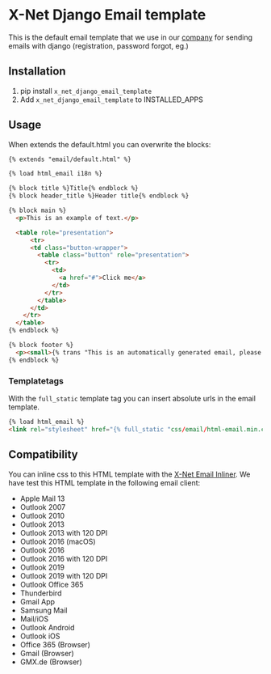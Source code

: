# X-Net Django Email template

This is the default email template that we use in our [company](https://www.x-net.at) for sending emails with django (registration, password forgot, eg.)

## Installation

1. pip install `x_net_django_email_template`
2. Add `x_net_django_email_template` to INSTALLED_APPS

## Usage

When extends the default.html you can overwrite the blocks:

```html
{% extends "email/default.html" %}

{% load html_email i18n %}

{% block title %}Title{% endblock %}
{% block header_title %}Header title{% endblock %}

{% block main %}
  <p>This is an example of text.</p>

  <table role="presentation">
      <tr>
      <td class="button-wrapper">
        <table class="button" role="presentation">
          <tr>
            <td>
              <a href="#">Click me</a>
            </td>
          </tr>
        </table>
      </td>
    </tr>
  </table>
{% endblock %}

{% block footer %}
  <p><small>{% trans "This is an automatically generated email, please do not reply to this message." %}</small></p>
{% endblock %}
````

### Templatetags

With the `full_static` template tag you can insert absolute urls in the email template.

```html
{% load html_email %}
<link rel="stylesheet" href="{% full_static "css/email/html-email.min.css" %}" />
```

## Compatibility

You can inline css to this HTML template with the [X-Net Email Inliner](https://github.com/x-net-services/x-net-email-css-inliner).
We have test this HTML template in the following email client:

* Apple Mail 13
* Outlook 2007
* Outlook 2010
* Outlook 2013
* Outlook 2013 with 120 DPI
* Outlook 2016 (macOS)
* Outlook 2016
* Outlook 2016 with 120 DPI
* Outlook 2019
* Outlook 2019 with 120 DPI
* Outlook Office 365
* Thunderbird
* Gmail App
* Samsung Mail
* Mail/iOS
* Outlook Android
* Outlook iOS
* Office 365 (Browser)
* Gmail (Browser)
* GMX.de (Browser)
